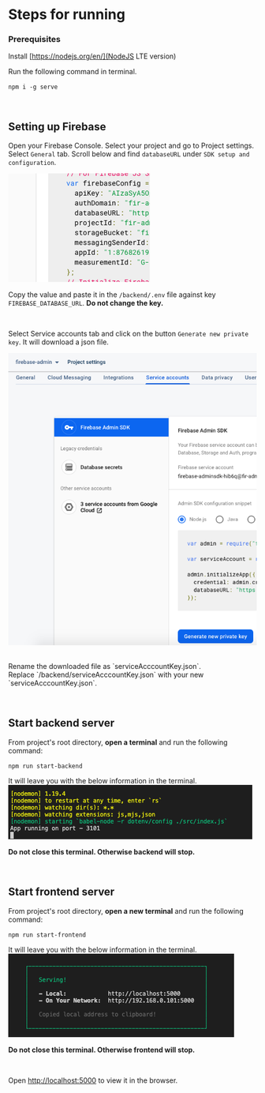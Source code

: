 # Steps for running

### Prerequisites

Install [https://nodejs.org/en/](NodeJS LTE version)

Run the following command in terminal.

```
npm i -g serve
```

<p>&nbsp;</p>

## Setting up Firebase

Open your Firebase Console. Select your project and go to Project settings.
<br />
Select `General` tab. Scroll below and find `databaseURL` under `SDK setup and configuration`.

![alt text](./firebase-database-url.png)

Copy the value and paste it in the `/backend/.env` file against key `FIREBASE_DATABASE_URL`. **Do not change the key.**

<p>&nbsp;</p>

Select Service accounts tab and click on the button `Generate new private key`. It will download a json file.

![alt text](./firebase-service-account.png)

<br />
Rename the downloaded file as `serviceAcccountKey.json`.
<br />
Replace `/backend/serviceAcccountKey.json` with your new `serviceAcccountKey.json`.

<p>&nbsp;</p>

## Start backend server

From project's root directory, **open a terminal** and run the following command:

```
npm run start-backend
```

It will leave you with the below information in the terminal.
![alt text](./backend-serve-success.png)

**Do not close this terminal. Otherwise backend will stop.**

<p>&nbsp;</p>

## Start frontend server

From project's root directory, **open a new terminal** and run the following command:

```
npm run start-frontend
```

It will leave you with the below information in the terminal.
![alt text](./frontend-serve-success.png)

**Do not close this terminal. Otherwise frontend will stop.**

<p>&nbsp;</p>

Open [http://localhost:5000](http://localhost:5000) to view it in the browser.

